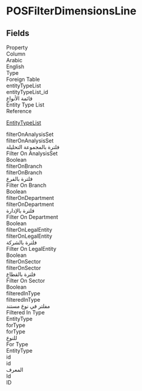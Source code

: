 # POSFilterDimensionsLine

<ContentFilter/>

<div class='searchable'>

## Fields

<div class="row header-row">
<div class="cell">Property</div>
<div class="cell">Column</div>
<div class="cell">Arabic</div>
<div class="cell">English</div>
<div class="cell">Type</div>
<div class="cell">Foreign Table</div>
</div><div class="row searchable" id="entityTypeList">
<div class="cell" data-label="Property">entityTypeList</div>
<div class="cell" data-label="Column">entityTypeList_id</div>
<div class="cell" data-label="Arabic">قائمة الأنواع</div>
<div class="cell" data-label="English">Entity Type List</div>
<div class="cell" data-label="Type">Reference</div>
<div class="cell" data-label="Foreign Table">

 [EntityTypeList](/entities/basic/EntityTypeList.md) 
</div>
</div>

<div class="row searchable" id="filterOnAnalysisSet">
<div class="cell" data-label="Property">filterOnAnalysisSet</div>
<div class="cell" data-label="Column">filterOnAnalysisSet</div>
<div class="cell" data-label="Arabic">فلترة بالمجموعة التحليلة</div>
<div class="cell" data-label="English">Filter On AnalysisSet</div>
<div class="cell" data-label="Type">Boolean</div>

</div>

<div class="row searchable" id="filterOnBranch">
<div class="cell" data-label="Property">filterOnBranch</div>
<div class="cell" data-label="Column">filterOnBranch</div>
<div class="cell" data-label="Arabic">فلترة بالفرع</div>
<div class="cell" data-label="English">Filter On Branch</div>
<div class="cell" data-label="Type">Boolean</div>

</div>

<div class="row searchable" id="filterOnDepartment">
<div class="cell" data-label="Property">filterOnDepartment</div>
<div class="cell" data-label="Column">filterOnDepartment</div>
<div class="cell" data-label="Arabic">فلترة بالإدارة</div>
<div class="cell" data-label="English">Filter On Department</div>
<div class="cell" data-label="Type">Boolean</div>

</div>

<div class="row searchable" id="filterOnLegalEntity">
<div class="cell" data-label="Property">filterOnLegalEntity</div>
<div class="cell" data-label="Column">filterOnLegalEntity</div>
<div class="cell" data-label="Arabic">فلترة بالشركة</div>
<div class="cell" data-label="English">Filter On LegalEntity</div>
<div class="cell" data-label="Type">Boolean</div>

</div>

<div class="row searchable" id="filterOnSector">
<div class="cell" data-label="Property">filterOnSector</div>
<div class="cell" data-label="Column">filterOnSector</div>
<div class="cell" data-label="Arabic">فلترة بالقطاع</div>
<div class="cell" data-label="English">Filter On Sector</div>
<div class="cell" data-label="Type">Boolean</div>

</div>

<div class="row searchable" id="filteredInType">
<div class="cell" data-label="Property">filteredInType</div>
<div class="cell" data-label="Column">filteredInType</div>
<div class="cell" data-label="Arabic">مفلتر في نوع مستند</div>
<div class="cell" data-label="English">Filtered In Type</div>
<div class="cell" data-label="Type">EntityType</div>

</div>

<div class="row searchable" id="forType">
<div class="cell" data-label="Property">forType</div>
<div class="cell" data-label="Column">forType</div>
<div class="cell" data-label="Arabic">للنوع</div>
<div class="cell" data-label="English">For Type</div>
<div class="cell" data-label="Type">EntityType</div>

</div>

<div class="row searchable" id="id">
<div class="cell" data-label="Property">id</div>
<div class="cell" data-label="Column">id</div>
<div class="cell" data-label="Arabic">المعرف</div>
<div class="cell" data-label="English">Id</div>
<div class="cell" data-label="Type">ID</div>

</div>


</div>

